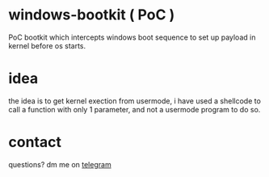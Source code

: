 # windows-bootkit ( PoC )
PoC bootkit which intercepts windows boot sequence to set up payload in kernel before os starts.

# idea
the idea is to get kernel exection from usermode, i have used a shellcode to call a function with only 1 parameter, and not a usermode program to do so.

# contact
questions? dm me on [telegram](t.me/readcr0)






